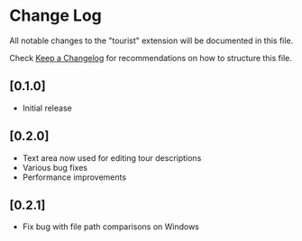 # Change Log

All notable changes to the "tourist" extension will be documented in this file.

Check [Keep a Changelog](http://keepachangelog.com/) for recommendations on how to structure this file.

## [0.1.0]

- Initial release

## [0.2.0]

- Text area now used for editing tour descriptions
- Various bug fixes
- Performance improvements

## [0.2.1]

- Fix bug with file path comparisons on Windows
